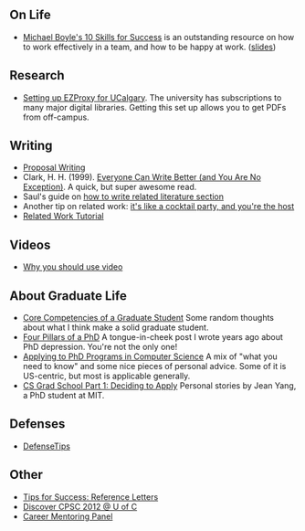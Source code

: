 

## On Life

* [Michael Boyle's 10 Skills for Success](GradStudentTips/boyle-10-skills-for-success.pdf) is an outstanding resource on how to work effectively in a team, and how to be happy at work. ([slides](GradStudentTips/boyle-10-skills-for-success.pptx))

## Research

* [Setting up EZProxy for UCalgary](EZProxySetup.md). The university has subscriptions to many major digital libraries. Getting this set up allows you to get PDFs from off-campus.

## Writing

* [Proposal Writing](Proposal.md)
* Clark, H. H. (1999). [Everyone Can Write Better (and You Are No Exception)](GradStudentTips/everyone-can-write-better.pdf). A quick, but super awesome read.
* Saul's guide on [how to write related literature section](http://pages.cpsc.ucalgary.ca/~saul/wiki/pmwiki.php/Chapter1/HowToWriteALiteratureReview)
* Another tip on related work: [it's like a cocktail party, and you're the host](http://www.youtube.com/watch?v=ZwA3IFOAuh8)
* [Related Work Tutorial](RiceLab/RelatedWorkTutorial.md)

## Videos

* [Why you should use video](blog/2007/10/why-you-should-use-video/.md)

## About Graduate Life

* [Core Competencies of a Graduate Student](blog/2009/04/phd-core-competencies/.md) Some random thoughts about what I think make a solid graduate student.
* [Four Pillars of a PhD](blog/2006/08/four-pillars-of-a-phd/.md) A tongue-in-cheek post I wrote years ago about PhD depression. You're not the only one!
* [Applying to PhD Programs in Computer Science](http://www.cs.cmu.edu/~harchol/gradschooltalk.pdf) A mix of "what you need to know" and some nice pieces of personal advice. Some of it is US-centric, but most is applicable generally.
* [CS Grad School Part 1: Deciding to Apply](http://jxyzabc.blogspot.ca/2008/08/cs-grad-school-part-1-deciding-to-apply.html) Personal stories by Jean Yang, a PhD student at MIT.

## Defenses

* [DefenseTips](WhatTheyreLookingFor.md)

## Other

* [Tips for Success: Reference Letters](http://grad.ucalgary.ca/awards/tips_for_success/reference_forms)
* [Discover CPSC 2012 @ U of C](http://discover.cpsc.ucalgary.ca/)
* [Career Mentoring Panel](Workshops/CareerMentoringPanel.md)
